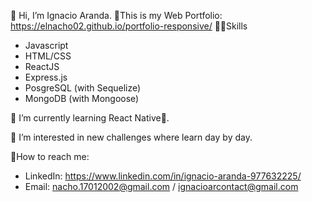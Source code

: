 👋 Hi, I’m Ignacio Aranda.
💼This is my Web Portfolio: https://elnacho02.github.io/portfolio-responsive/
👨‍💻Skills 
- Javascript
- HTML/CSS
- ReactJS
- Express.js
- PosgreSQL (with Sequelize)
- MongoDB (with Mongoose)

🌱 I’m currently learning React Native📱.

👀 I’m interested in new challenges where learn day by day.

📧How to reach me:
- LinkedIn: https://www.linkedin.com/in/ignacio-aranda-977632225/
- Email: nacho.17012002@gmail.com / ignacioarcontact@gmail.com


